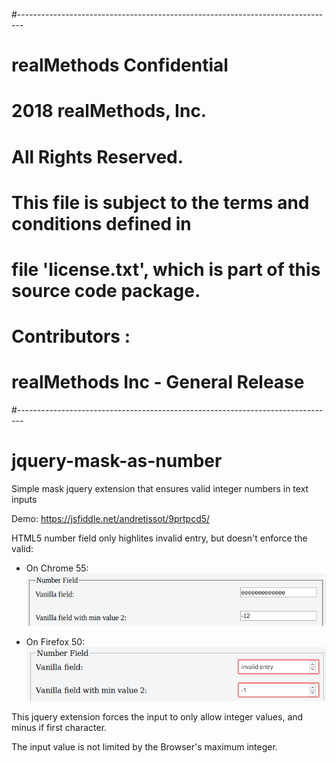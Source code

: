 #-------------------------------------------------------------------------------
# realMethods Confidential
# 
# 2018 realMethods, Inc.
# All Rights Reserved.
# 
# This file is subject to the terms and conditions defined in
# file 'license.txt', which is part of this source code package.
#  
# Contributors :
#       realMethods Inc - General Release
#-------------------------------------------------------------------------------
# jquery-mask-as-number
Simple mask jquery extension that ensures valid integer numbers in text inputs

Demo: https://jsfiddle.net/andretissot/9prtpcd5/

HTML5 number field only highlites invalid entry, but doesn't enforce the valid:

- On Chrome 55:<br />
![alt tag](https://raw.githubusercontent.com/andrehtissot/jquery-mask-as-number/master/.docs/number_input_on_chrome.png)

- On Firefox 50:<br />
![alt tag](https://raw.githubusercontent.com/andrehtissot/jquery-mask-as-number/master/.docs/number_input_on_firefox.png)

This jquery extension forces the input to only allow integer values, and minus if first character.

The input value is not limited by the Browser's maximum integer.
